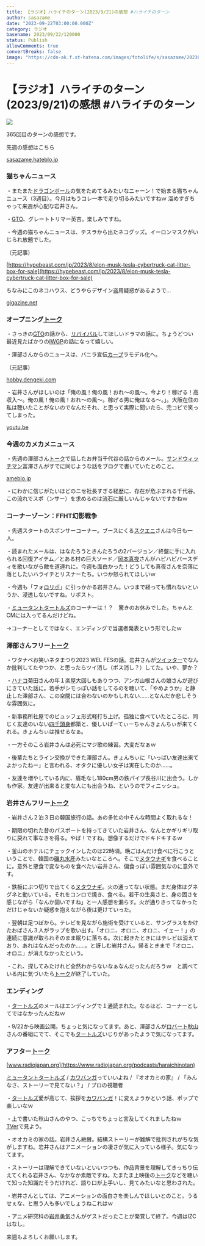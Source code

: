 ```yaml
---
title: 【ラジオ】ハライチのターン(2023/9/21)の感想 #ハライチのターン
author: sasazame
date: "2023-09-22T03:00:00.000Z"
category: ラジオ
basename: 2023/09/22/120000
status: Publish
allowComments: true
convertBreaks: false
image: "https://cdn-ak.f.st-hatena.com/images/fotolife/s/sasazame/20230728/20230728131236.png"
---
```

# 【ラジオ】ハライチのターン(2023/9/21)の感想 #ハライチのターン

![](https://cdn-ak.f.st-hatena.com/images/fotolife/s/sasazame/20230728/20230728131236.png)

365回目のターンの感想です。

<!-- Extended Body -->

先週の感想はこちら [](https://sasazame.hateblo.jp/entry/2023/09/09/142302)

[sasazame.hateblo.jp](https://sasazame.hateblo.jp/entry/2023/09/15/120000)

### 猫ちゃんニュース

・またまた[ドラゴンボール](https://d.hatena.ne.jp/keyword/%A5%C9%A5%E9%A5%B4%A5%F3%A5%DC%A1%BC%A5%EB)の気をためてるみたいなニャーン！で始まる猫ちゃんニュース（3週目）。今月はもうコレ一本で走り切るみたいですねｗ 溜めすぎちゃって来週が心配な岩井さん。

・[GTO](https://d.hatena.ne.jp/keyword/GTO)、グレートトリマー英吉。楽しみですね。

・今週の猫ちゃんニュースは、テスラから出たネコグッズ。イーロンマスクがいじられ放題でした。

（元記事）

[https://hypebeast.com/jp/2023/8/elon-musk-tesla-cybertruck-cat-litter-box-for-sale](https://hypebeast.com/jp/2023/8/elon-musk-tesla-cybertruck-cat-litter-box-for-sale)

ちなみにこのネコハウス、どうやらデザイン盗用疑惑があるようで…

[gigazine.net](https://gigazine.net/news/20230823-tesla-copy-cat-house/)

### オープニング[トーク](https://d.hatena.ne.jp/keyword/%A5%C8%A1%BC%A5%AF)

・さっきの[GTO](https://d.hatena.ne.jp/keyword/GTO)の話から、[リバイバル](https://d.hatena.ne.jp/keyword/%A5%EA%A5%D0%A5%A4%A5%D0%A5%EB)してほしいドラマの話に。ちょうどつい最近見たばかりの[IWGP](https://d.hatena.ne.jp/keyword/IWGP)の話になって嬉しい。

・澤部さんからのニュースは、バニラ宣伝[カープ](https://d.hatena.ne.jp/keyword/%A5%AB%A1%BC%A5%D7)ラモデル化へ。

（元記事）

[hobby.dengeki.com](https://hobby.dengeki.com/news/2073892/)

・岩井さんがほしいのは「俺の風！俺の風！おれ～の風～。今より！稼げる！高収入～。俺の風！俺の風！おれ～の風～。稼げる男に俺はなる～。」。大阪在住の私は聴いたことがないのでなんだそれ、と思って実際に聞いたら、完コピで笑ってしまった。

[youtu.be](https://youtu.be/zRHWgGJJ3uY?si=Y4109dcOcAVduGag)

### 今週のカメカメニュース

・先週の澤部さん[トーク](https://d.hatena.ne.jp/keyword/%A5%C8%A1%BC%A5%AF)で話したお弁当千代谷の話からのメール。[サンドウィッチマン](https://d.hatena.ne.jp/keyword/%A5%B5%A5%F3%A5%C9%A5%A6%A5%A3%A5%C3%A5%C1%A5%DE%A5%F3)富澤さんがすでに同じような話をブログで書いていたとのこと。

[ameblo.jp](https://ameblo.jp/takeshi-tomizawa/entry-12785104802.html)

・にわかに信じがたいほどのニセ社長すぎる経歴に、存在が危ぶまれる千代谷。この流れでスポ（ンサー）を求めるのは流石に厳しいんじゃないですかねｗ

### コーナーゾーン：FFHT幻影戦争

・先週スタートのスポンサーコーナー。ブースにくる[スクエニ](https://d.hatena.ne.jp/keyword/%A5%B9%A5%AF%A5%A8%A5%CB)さんは今日も一人。

・読まれたメールは、はなたろうときんたろうの2バージョン／終盤に手に入れられる回復アイテム／とある村の巨大ソード／[岡本真夜](https://d.hatena.ne.jp/keyword/%B2%AC%CB%DC%BF%BF%CC%EB)さんがハピハピバースディを歌いながら敵を道連れに。今週も面白かった！どうしても真夜さんを奈落に落としたいハライチとリスナーたち。いつか怒られてほしいｗ

・今週も「フォ[ロリポ](https://d.hatena.ne.jp/keyword/%A5%ED%A5%EA%A5%DD)」に引っかかる岩井さん。いつまで経っても慣れないというか、浸透しないですね。リポスト。

・[ミュータントタートルズ](https://d.hatena.ne.jp/keyword/%A5%DF%A5%E5%A1%BC%A5%BF%A5%F3%A5%C8%A5%BF%A1%BC%A5%C8%A5%EB%A5%BA)のコーナーは！？　驚きのお休みでした。ちゃんとCMには入ってるんだけどね。

→コーナーとしてではなく、エンディングで当選者発表という形でしたｗ

### 澤部さんフリー[トーク](https://d.hatena.ne.jp/keyword/%A5%C8%A1%BC%A5%AF)

・ワタナベお笑いネタまつり2023 WEL FESの話。岩井さんが[ツイッター](https://d.hatena.ne.jp/keyword/%A5%C4%A5%A4%A5%C3%A5%BF%A1%BC)でなんか批判してたやつか、と思ったらツイ消し（ポス消し？）してた。いや、夢か？

・[ハナコ](https://d.hatena.ne.jp/keyword/%A5%CF%A5%CA%A5%B3)菊田さんの年１楽屋大回しもありつつ、アンガ山根さんの娘さんが遊びにきていた話に。若手がシモっぽい話をしてるのを聴いて、「やめようか」と静止した澤部さん、この空間には合わないのかもしれない……となんだか悲しそうな雰囲気に。

・新事務所社屋でのビュッフェ形式軽打ち上げ。孤独に食べていたところに、同じく友達のいない[四千頭身](https://d.hatena.ne.jp/keyword/%BB%CD%C0%E9%C6%AC%BF%C8)都築と、優しいぱーてぃーちゃんきょんちぃが来てくれる。きょんちぃは推せるなぁ。

・一方そのころ岩井さんは必死にマジ歌の練習。大変だなぁｗ

・後輩たちとライン交換ができた澤部さん。きょんちぃに「いっぱい友達出来てよかったねー」と言われる、オタクに優しい女子は実在したのか……。

・友達を増やしている内に、眉毛なし180cm男の鉄パイプ長谷川に出会う。しかも作家。友達が出来ると変な人にも出会うね、というのでフィニッシュ。

### 岩井さんフリー[トーク](https://d.hatena.ne.jp/keyword/%A5%C8%A1%BC%A5%AF)

・岩井さん２泊３日の韓国旅行の話。あの多忙の中そんな時間よく取れるな！

・期限の切れた昔のパスポートを持ってきていた岩井さん、なんとかギリギリ取りに戻れて事なきを得る。やば！ですね。想像するだけでドキドキするｗ

・釜山のホテルにチェックインしたのは22時頃。晩ごはんだけ食べに行こうということで、韓国の[磯丸水産](https://d.hatena.ne.jp/keyword/%B0%EB%B4%DD%BF%E5%BB%BA)みたいなところへ。そこで[ヌタウナギ](https://d.hatena.ne.jp/keyword/%A5%CC%A5%BF%A5%A6%A5%CA%A5%AE)を食べることに。意外と悪食で変なものを食べたい岩井さん、偏食っぽい雰囲気なのに意外です。

・鉄板にぶつ切りで出てくる[ヌタウナギ](https://d.hatena.ne.jp/keyword/%A5%CC%A5%BF%A5%A6%A5%CA%A5%AE)。火の通ってない状態。まだ身体はグネグネと動いている。それをコンロで焼き、食べる。若干の生臭さと、身の固さを感じながら「なんか固いですね」と一人感想を漏らす。火が通りきってなかっただけじゃないか疑惑を抱えながら夜は更けていった。

・翌朝は足つぼから。テレビを見ながら施術を受けていると、サングラスをかけたおばさん３人がラップを歌い出す。「オロニ、オロニ、オロニ、イェー！」の連続に意識が取られそのまま眠りに落ちる。次に起きたときにはテレビは消えており、あれはなんだったのか……。と訝しむ岩井さん。帰るときまで「オロニ、オロニ」が消えなかったという。

・これ、探してみたけれど全然わからないなぁなんだったんだろうｗ　と調べている内に気づいたら[トーク](https://d.hatena.ne.jp/keyword/%A5%C8%A1%BC%A5%AF)が終了していた。

### エンディング

・[タートルズ](https://d.hatena.ne.jp/keyword/%A5%BF%A1%BC%A5%C8%A5%EB%A5%BA)のメールはエンディングで１通読まれた。なるほど、コーナーとしてではなかったんだねｗ

・9/22から映画公開。ちょっと気になってます。あと、澤部さんが[ロバート秋山](https://d.hatena.ne.jp/keyword/%A5%ED%A5%D0%A1%BC%A5%C8%BD%A9%BB%B3)さんの番組にでて、そこでも[タートルズ](https://d.hatena.ne.jp/keyword/%A5%BF%A1%BC%A5%C8%A5%EB%A5%BA)いじりがあったようで気になってます。

### アフター[トーク](https://d.hatena.ne.jp/keyword/%A5%C8%A1%BC%A5%AF)

[www.radiojapan.org](https://www.radiojapan.org/podcasts/haraichinotan)

[ミュータントタートルズ](https://d.hatena.ne.jp/keyword/%A5%DF%A5%E5%A1%BC%A5%BF%A5%F3%A5%C8%A5%BF%A1%BC%A5%C8%A5%EB%A5%BA) / [カワバンガ](https://d.hatena.ne.jp/keyword/%A5%AB%A5%EF%A5%D0%A5%F3%A5%AC)っていいよね / 『オオカミの家』 / 「みんなさ、ストーリーで見てない？」 / プロの視聴者

・[タートルズ](https://d.hatena.ne.jp/keyword/%A5%BF%A1%BC%A5%C8%A5%EB%A5%BA)愛が高じて、挨拶を[カワバンガ](https://d.hatena.ne.jp/keyword/%A5%AB%A5%EF%A5%D0%A5%F3%A5%AC)！に変えようかという話、ポップで楽しいなｗ

・上で書いた秋山さんのやつ、こっちでちょっと言及してくれましたねｗ　[TVer](https://d.hatena.ne.jp/keyword/TVer)で見よう。

・オオカミの家の話。岩井さん絶賛。結構ストーリーが難解で批判されがちな気がしますね。岩井さんはアニメーションの凄さが気に入っている様子。気になってます。

・ストーリーは理解できていないといいつつも、作品背景を理解してきっちり伝えてくれる岩井さん、なかなか素敵ですね。たまたま上映後の[トーク](https://d.hatena.ne.jp/keyword/%A5%C8%A1%BC%A5%AF)などを聴いて知った知識だそうだけれど、語り口が上手いし、見てみたいなと思わされた。

・岩井さんとしては、アニメーションの面白さを楽しんでほしいとのこと。うるせぇな、と思う人も多いでしょうねこれはｗ

・アニメ研究科の[岩井勇気](https://d.hatena.ne.jp/keyword/%B4%E4%B0%E6%CD%A6%B5%A4)さんがゲストだったことが発覚して終了。今週はIZCはなし。

来週もよろしくお願いします。